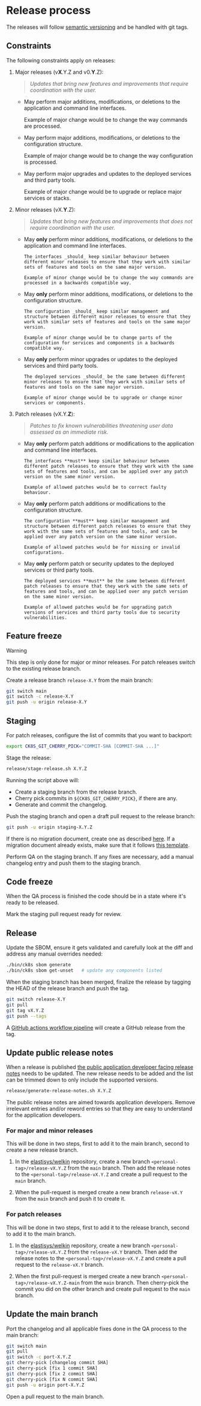 # Release process

The releases will follow [semantic versioning](https://semver.org/) and be handled with git tags.

## Constraints

The following constraints apply on releases:

1. Major releases (v**X**.Y.Z and v0.**Y**.Z):

    > _Updates that bring new features and improvements that require coordination with the user._

    - May perform major additions, modifications, or deletions to the application and command line interfaces.

        Example of major change would be to change the way commands are processed.

    - May perform major additions, modifications, or deletions to the configuration structure.

        Example of major change would be to change the way configuration is processed.

    - May perform major upgrades and updates to the deployed services and third party tools.

        Example of major change would be to upgrade or replace major services or stacks.

1. Minor releases (vX.**Y**.Z):

    > _Updates that bring new features and improvements that does not require coordination with the user._

    - May **only** perform minor additions, modifications, or deletions to the application and command line interfaces.

          The interfaces _should_ keep similar behaviour between different minor releases to ensure that they work with similar sets of features and tools on the same major version.

          Example of minor change would be to change the way commands are processed in a backwards compatible way.

    - May **only** perform minor additions, modifications, or deletions to the configuration structure.

          The configuration _should_ keep similar management and structure between different minor releases to ensure that they work with similar sets of features and tools on the same major version.

          Example of minor change would be to change parts of the configuration for services and components in a backwards compatible way.

    - May **only** perform minor upgrades or updates to the deployed services and third party tools.

          The deployed services _should_ be the same between different minor releases to ensure that they work with similar sets of features and tools on the same major version.

          Example of minor change would be to upgrade or change minor services or components.

1. Patch releases (vX.Y.**Z**):

    > _Patches to fix known vulnerabilities threatening user data assessed as an immediate risk._

    - May **only** perform patch additions or modifications to the application and command line interfaces.

          The interfaces **must** keep similar behaviour between different patch releases to ensure that they work with the same sets of features and tools, and can be applied over any patch version on the same minor version.

          Example of allowed patches would be to correct faulty behaviour.

    - May **only** perform patch additions or modifications to the configuration structure.

          The configuration **must** keep similar management and structure between different patch releases to ensure that they work with the same sets of features and tools, and can be applied over any patch version on the same minor version.

          Example of allowed patches would be for missing or invalid configurations.

    - May **only** perform patch or security updates to the deployed services or third party tools.

          The deployed services **must** be the same between different patch releases to ensure that they work with the same sets of features and tools, and can be applied over any patch version on the same minor version.

          Example of allowed patches would be for upgrading patch versions of services and third party tools due to security vulnerabilities.

## Feature freeze

> [!warning]
> This step is only done for major or minor releases.
> For patch releases switch to the existing release branch.

Create a release branch `release-X.Y` from the main branch:

```bash
git switch main
git switch -c release-X.Y
git push -u origin release-X.Y
```

## Staging

For patch releases, configure the list of commits that you want to backport:

```bash
export CK8S_GIT_CHERRY_PICK="COMMIT-SHA [COMMIT-SHA ...]"
```

Stage the release:

```bash
release/stage-release.sh X.Y.Z
```

Running the script above will:

- Create a staging branch from the release branch.
- Cherry pick commits in `${CK8S_GIT_CHERRY_PICK}`, if there are any.
- Generate and commit the changelog.

Push the staging branch and open a draft pull request to the release branch:

```bash
git push -u origin staging-X.Y.Z
```

If there is no migration document, create one as described [here](../migration/README.md).
If a migration document already exists, make sure that it follows [this template](../migration/template/README.md).

Perform QA on the staging branch.
If any fixes are necessary, add a manual changelog entry and push them to the staging branch.

## Code freeze

When the QA process is finished the code should be in a state where it's ready to be released.

Mark the staging pull request ready for review.

## Release

Update the SBOM, ensure it gets validated and carefully look at the diff and address any manual overrides needed:

```sh
./bin/ck8s sbom generate
./bin/ck8s sbom get-unset   # update any components listed
```

When the staging branch has been merged, finalize the release by tagging the HEAD of the release branch and push the tag.

```bash
git switch release-X.Y
git pull
git tag vX.Y.Z
git push --tags
```

A [GitHub actions workflow pipeline](/.github/workflows/release.yml) will create a GitHub release from the tag.

## Update public release notes

When a release is published [the public application developer facing release notes](https://github.com/elastisys/welkin/blob/main/docs/release-notes/welkin.md) needs to be updated.
The new release needs to be added and the list can be trimmed down to only include the supported versions.

```bash
release/generate-release-notes.sh X.Y.Z
```

The public release notes are aimed towards application developers.
Remove irrelevant entries and/or reword entries so that they are easy to understand for the application developers.

### For major and minor releases

This will be done in two steps, first to add it to the main branch, second to create a new release branch.

1. In the [elastisys/welkin](https://github.com/elastisys/welkin) repository, create a new branch `<personal-tag>/release-vX.Y.Z` from the `main` branch.
    Then add the release notes to the `<personal-tag>/release-vX.Y.Z` and create a pull request to the `main` branch.

1. When the pull-request is merged create a new branch `release-vX.Y` from the `main` branch and push it to create it.

### For patch releases

This will be done in two steps, first to add it to the release branch, second to add it to the main branch.

1. In the [elastisys/welkin](https://github.com/elastisys/welkin) repository, create a new branch `<personal-tag>/release-vX.Y.Z` from the `release-vX.Y` branch.
    Then add the release notes to the `<personal-tag>/release-vX.Y.Z` and create a pull request to the `release-vX.Y` branch.

1. When the first pull-request is merged create a new branch `<personal-tag>/release-vX.Y.Z-main` from the `main` branch.
    Then cherry-pick the commit you did on the other branch and create pull request to the `main` branch.

## Update the main branch

Port the changelog and all applicable fixes done in the QA process to the main branch:

```bash
git switch main
git pull
git switch -c port-X.Y.Z
git cherry-pick [changelog commit SHA]
git cherry-pick [fix 1 commit SHA]
git cherry-pick [fix 2 commit SHA]
git cherry-pick [fix N commit SHA]
git push -u origin port-X.Y.Z
```

Open a pull request to the main branch.
